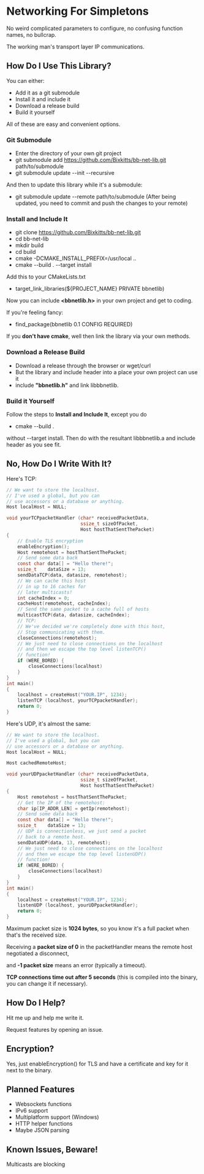 # Networking For Simpletons
No weird complicated parameters to configure, no 
confusing function names, no bullcrap.

The working man's transport layer IP communications.

## How Do I Use This Library?
You can either:
- Add it as a git submodule
- Install it and include it
- Download a release build
- Build it yourself

All of these are easy and convenient options.

### Git Submodule
- Enter the directory of your own git project
- git submodule add https://github.com/Bixkitts/bb-net-lib.git path/to/submodule
- git submodule update --init --recursive

And then to update this library while it's a submodule:
- git submodule update --remote path/to/submodule
(After being updated, you need to commit and push the changes to your remote)

### Install and Include It
- git clone https://github.com/Bixkitts/bb-net-lib.git
- cd bb-net-lib
- mkdir build
- cd build
- cmake -DCMAKE_INSTALL_PREFIX=/usr/local ..
- cmake --build . --target install

Add this to your CMakeLists.txt
- target_link_libraries(${PROJECT_NAME} PRIVATE bbnetlib)

Now you can include <b><bbnetlib.h></b> in your own project and get to coding.


If you're feeling fancy:
- find_package(bbnetlib 0.1 CONFIG REQUIRED)

If you <b>don't have cmake</b>, well then link the library via your own methods.

### Download a Release Build
- Download a release through the browser or wget/curl
- But the library and include header into a place your own project can use it
- include <b>"bbnetlib.h"</b> and link libbbnetlib.

### Build it Yourself
Follow the steps to <b>Install and Include It</b>,
except you do
- cmake --build .

without --target install.
Then do with the resultant libbbnetlib.a and include header as you see fit.

## No, How Do I Write With It?
Here's TCP:
```c
// We want to store the localhost.
// I've used a global, but you can
// use accessors or a database or anything.
Host localHost = NULL;

void yourTCPpacketHandler (char* receivedPacketData, 
                           ssize_t sizeOfPacket, 
                           Host hostThatSentThePacket)
{
    // Enable TLS encryption
    enableEncryption();
    Host remotehost = hostThatSentThePacket;
    // Send some data back
    const char data[] = "Hello there!";
    ssize_t    dataSize = 13;
    sendDataTCP(data, datasize, remotehost);
    // We can cache this host
    // in up to 16 caches for
    // later multicasts!
    int cacheIndex = 0;
    cacheHost(remotehost, cacheIndex);
    // Send the same packet to a cache full of hosts
    multicastTCP(data, datasize, cacheIndex);
    // TCP:
    // We've decided we're completely done with this host,
    // Stop communicating with them.
    closeConnections(remotehost);
    // We just need to close connections on the localhost
    // and then we escape the top level listenTCP()
    // function!
    if (WERE_BORED) {
        closeConnections(localhost)
    }
}
int main() 
{
    localhost = createHost("YOUR.IP", 1234);
    listenTCP (localhost, yourTCPpacketHandler);
    return 0;
}
```
Here's UDP, it's almost the same:
```c
// We want to store the localhost.
// I've used a global, but you can
// use accessors or a database or anything.
Host localHost = NULL;

Host cachedRemoteHost;

void yourUDPpacketHandler (char* receivedPacketData, 
                           ssize_t sizeOfPacket, 
                           Host hostThatSentThePacket)
{
    Host remotehost = hostThatSentThePacket;
    // Get the IP of the remotehost:
    char ip[IP_ADDR_LEN] = getIp(remotehost);
    // Send some data back
    const char data[] = "Hello there!";
    ssize_t    dataSize = 13;
    // UDP is connectionless, we just send a packet
    // back to a remote host.
    sendDataUDP(data, 13, remotehost);
    // We just need to close connections on the localhost
    // and then we escape the top level listenUDP()
    // function!
    if (WERE_BORED) {
        closeConnections(localhost)
    }
}
int main() 
{
    localhost = createHost("YOUR.IP", 1234);
    listenUDP (localhost, yourUDPpacketHandler);
    return 0;
}
```

Maximum packet size is <b>1024 bytes</b>, so you know it's a full packet when that's the received size.

Receiving a <b>packet size of 0</b> in the packetHandler means the remote host negotiated a disconnect,

and <b>-1 packet size</b> means an error (typically a timeout).

<b>TCP connections time out after 5 seconds</b> (this is compiled into the binary, you can change it if necessary).

## How Do I Help?
Hit me up and help me write it.

Request features by opening an issue.

## Encryption?
Yes, just enableEncryption() for TLS and have a certificate and key for it next to the binary.

## Planned Features
- Websockets functions
- IPv6 support
- Multiplatform support (Windows)
- HTTP helper functions
- Maybe JSON parsing

## Known Issues, Beware!
Multicasts are blocking
